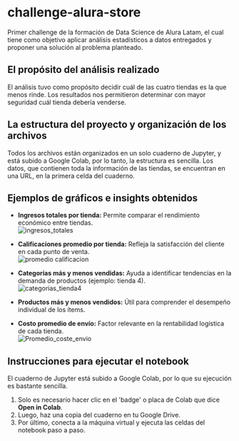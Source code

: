 # challenge-alura-store

Primer challenge de la formación de Data Science de Alura Latam, el cual tiene como objetivo aplicar análisis estadísticos a datos entregados y proponer una solución al problema planteado.

## El propósito del análisis realizado

El análisis tuvo como propósito decidir cuál de las cuatro tiendas es la que menos rinde. Los resultados nos permitieron determinar con mayor seguridad cuál tienda debería venderse.

## La estructura del proyecto y organización de los archivos

Todos los archivos están organizados en un solo cuaderno de Jupyter, y está subido a Google Colab, por lo tanto, la estructura es sencilla. Los datos, que contienen toda la información de las tiendas, se encuentran en una URL, en la primera celda del cuaderno.

## Ejemplos de gráficos e insights obtenidos

- **Ingresos totales por tienda:** Permite comparar el rendimiento económico entre tiendas.  
  ![ingresos_totales](https://github.com/user-attachments/assets/0ae15c22-ff06-4587-a407-fdcad890e163)

- **Calificaciones promedio por tienda:** Refleja la satisfacción del cliente en cada punto de venta.  
  ![promedio calificacion](https://github.com/user-attachments/assets/354681e3-e9af-4c5d-b35a-b6b31198fe34)

- **Categorías más y menos vendidas:** Ayuda a identificar tendencias en la demanda de productos (ejemplo: tienda 4).  
  ![categorias_tienda4](https://github.com/user-attachments/assets/f8ad00c9-daac-4513-ba1f-78ff7f66cb30)

- **Productos más y menos vendidos:** Útil para comprender el desempeño individual de los ítems.

- **Costo promedio de envío:** Factor relevante en la rentabilidad logística de cada tienda.  
  ![Promedio_coste_envio](https://github.com/user-attachments/assets/cb594f9d-ec56-43a9-8bf4-650a056968f5)

## Instrucciones para ejecutar el notebook

El cuaderno de Jupyter está subido a Google Colab, por lo que su ejecución es bastante sencilla.

1. Solo es necesario hacer clic en el 'badge' o placa de Colab que dice **Open in Colab**.
2. Luego, haz una copia del cuaderno en tu Google Drive.
3. Por último, conecta a la máquina virtual y ejecuta las celdas del notebook paso a paso.

